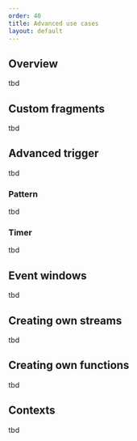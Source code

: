 ```yaml
---
order: 40
title: Advanced use cases
layout: default
---
```


## Overview

tbd

## Custom fragments

tbd

## Advanced trigger  

tbd

### Pattern

tbd

### Timer

tbd

## Event windows

tbd

## Creating own streams

tbd

## Creating own functions

tbd

## Contexts

tbd
